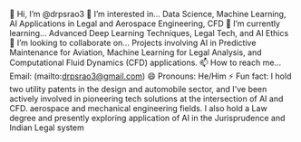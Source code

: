 👋 Hi, I’m @drpsrao3
👀 I’m interested in... 
Data Science, Machine Learning, AI Applications in Legal and Aerospace Engineering, CFD
🌱 I’m currently learning... 
Advanced Deep Learning Techniques, Legal Tech, and AI Ethics
💞 I’m looking to collaborate on... 
Projects involving AI in Predictive Maintenance for Aviation, Machine Learning for Legal Analysis, and Computational Fluid Dynamics (CFD) applications.
📫 How to reach me...
Email: (mailto:drpsrao3@gmail.com)
😄 Pronouns: He/Him
⚡ Fun fact: 
I hold two utility patents in the design and automobile sector, and I've been actively involved in pioneering tech solutions at the intersection of AI and CFD. aerospace and mechanical engineering fields.
I also hold a Law degree and presently exploring application of AI in the Jurisprudence and Indian Legal system
<!---
drpsrao3/drpsrao3 is a ✨ special ✨ repository because its `README.md` (this file) appears on your GitHub profile.
You can click the Preview link to take a look at your changes.
--->
